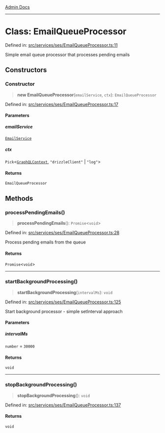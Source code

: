[Admin Docs](/)

***

# Class: EmailQueueProcessor

Defined in: [src/services/ses/EmailQueueProcessor.ts:11](https://github.com/Sourya07/talawa-api/blob/3df16fa5fb47e8947dc575f048aef648ae9ebcf8/src/services/ses/EmailQueueProcessor.ts#L11)

Simple email queue processor that processes pending emails

## Constructors

### Constructor

> **new EmailQueueProcessor**(`emailService`, `ctx`): `EmailQueueProcessor`

Defined in: [src/services/ses/EmailQueueProcessor.ts:17](https://github.com/Sourya07/talawa-api/blob/3df16fa5fb47e8947dc575f048aef648ae9ebcf8/src/services/ses/EmailQueueProcessor.ts#L17)

#### Parameters

##### emailService

[`EmailService`](../../EmailService/classes/EmailService.md)

##### ctx

`Pick`\<[`GraphQLContext`](../../../../graphql/context/type-aliases/GraphQLContext.md), `"drizzleClient"` \| `"log"`\>

#### Returns

`EmailQueueProcessor`

## Methods

### processPendingEmails()

> **processPendingEmails**(): `Promise`\<`void`\>

Defined in: [src/services/ses/EmailQueueProcessor.ts:28](https://github.com/Sourya07/talawa-api/blob/3df16fa5fb47e8947dc575f048aef648ae9ebcf8/src/services/ses/EmailQueueProcessor.ts#L28)

Process pending emails from the queue

#### Returns

`Promise`\<`void`\>

***

### startBackgroundProcessing()

> **startBackgroundProcessing**(`intervalMs`): `void`

Defined in: [src/services/ses/EmailQueueProcessor.ts:125](https://github.com/Sourya07/talawa-api/blob/3df16fa5fb47e8947dc575f048aef648ae9ebcf8/src/services/ses/EmailQueueProcessor.ts#L125)

Start background processor - simple setInterval approach

#### Parameters

##### intervalMs

`number` = `30000`

#### Returns

`void`

***

### stopBackgroundProcessing()

> **stopBackgroundProcessing**(): `void`

Defined in: [src/services/ses/EmailQueueProcessor.ts:137](https://github.com/Sourya07/talawa-api/blob/3df16fa5fb47e8947dc575f048aef648ae9ebcf8/src/services/ses/EmailQueueProcessor.ts#L137)

#### Returns

`void`
